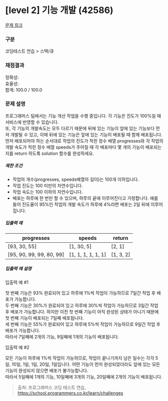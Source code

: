 # [level 2] 기능 개발 (42586)

[문제 링크](https://school.programmers.co.kr/learn/courses/30/lessons/42586)


### 구분

코딩테스트 연습 > 스택/큐


### 채점결과
정확성:  <br/>
효율성: <br/>
합계: 100.0 / 100.0

### 문제 설명

<p>프로그래머스 팀에서는 기능 개선 작업을 수행 중입니다. 각 기능은 진도가 100%일 때 서비스에 반영할 수 있습니다.</br>
또, 각 기능의 개발속도는 모두 다르기 때문에 뒤에 있는 기능이 앞에 있는 기능보다 먼저 개발될 수 있고, 이때 뒤에 있는 기능은 앞에 있는 기능이 배포될 때 함께 배포됩니다.</br>
먼저 배포되어야 하는 순서대로 작업의 진도가 적힌 정수 배열 progresses와 각 작업의 개발 속도가 적힌 정수 배열 speeds가 주어질 때 각 배포마다 몇 개의 기능이 배포되는지를 return 하도록 solution 함수를 완성하세요.
</p>

<h5>제한 조건</h5>

<ul>
    <li>작업의 개수(progresses, speeds배열의 길이)는 100개 이하입니다.</li>
    <li>작업 진도는 100 미만의 자연수입니다.</li>
    <li>작업 속도는 100 이하의 자연수입니다.</li>
    <li>배포는 하루에 한 번만 할 수 있으며, 하루의 끝에 이루어진다고 가정합니다. 예를 들어 진도율이 95%인 작업의 개발 속도가 하루에 4%라면 배포는 2일 뒤에 이루어집니다.</li>
</ul>

<h5>입출력 예</h5>
<table class="table">
    <thead>
        <tr>
            <th>progresses</th>
            <th>speeds</th>
            <th>return</th>
        </tr>
    </thead>
    <tbody>
        <tr>
            <td>[93, 30, 55]</td>
            <td>[1, 30, 5]</td>
            <td>[2, 1]</td>
        </tr>
         <tr>
            <td>[95, 90, 99, 99, 80, 99]</td>
            <td>[1, 1, 1, 1, 1, 1]</td>
            <td>[1, 3, 2]</td>
    </tbody>
</table>

<h5>입출력 예 설명</h5>
<span>입출력 예 #1</span>
<p>
    첫 번째 기능은 93% 완료되어 있고 하루에 1%씩 작업이 가능하므로 7일간 작업 후 배포가 가능합니다.</br>
    두 번째 기능은 30%가 완료되어 있고 하루에 30%씩 작업이 가능하므로 3일간 작업 후 배포가 가능합니다. 하지만 이전 첫 번째 기능이 아직 완성된 상태가 아니기 때문에 첫 번째 기능이 배포되는 7일째 배포됩니다.</br>
    세 번째 기능은 55%가 완료되어 있고 하루에 5%씩 작업이 가능하므로 9일간 작업 후 배포가 가능합니다.</br>
    따라서 7일째에 2개의 기능, 9일째에 1개의 기능이 배포됩니다.
</p>

<span>입출력 예 #2</span>
<p>
    모든 기능이 하루에 1%씩 작업이 가능하므로, 작업이 끝나기까지 남은 일수는 각각 5일, 10일, 1일, 1일, 20일, 1일입니다. 어떤 기능이 먼저 완성되었더라도 앞에 있는 모든 기능이 완성되지 않으면 배포가 불가능합니다.</br>
    따라서 5일째에 1개의 기능, 10일째에 3개의 기능, 20일째에 2개의 기능이 배포됩니다.
</p>

> 출처: 프로그래머스 코딩 테스트 연습, https://school.programmers.co.kr/learn/challenges
